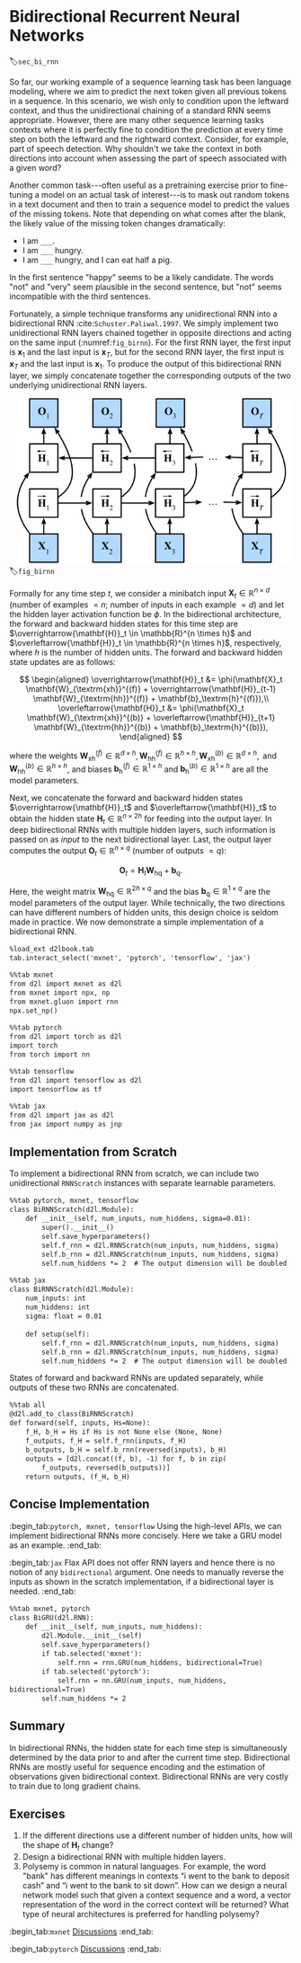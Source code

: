 # Bidirectional Recurrent Neural Networks
:label:`sec_bi_rnn`

So far, our working example of a sequence learning task has been language modeling,
where we aim to predict the next token given all previous tokens in a sequence. 
In this scenario, we wish only to condition upon the leftward context,
and thus the unidirectional chaining of a standard RNN seems appropriate. 
However, there are many other sequence learning tasks contexts 
where it is perfectly fine to condition the prediction at every time step
on both the leftward and the rightward context. 
Consider, for example, part of speech detection. 
Why shouldn't we take the context in both directions into account
when assessing the part of speech associated with a given word?

Another common task---often useful as a pretraining exercise
prior to fine-tuning a model on an actual task of interest---is
to mask out random tokens in a text document and then to train 
a sequence model to predict the values of the missing tokens.
Note that depending on what comes after the blank,
the likely value of the missing token changes dramatically:

* I am `___`.
* I am `___` hungry.
* I am `___` hungry, and I can eat half a pig.

In the first sentence "happy" seems to be a likely candidate.
The words "not" and "very" seem plausible in the second sentence, 
but "not" seems incompatible with the third sentences. 


Fortunately, a simple technique transforms any unidirectional RNN 
into a bidirectional RNN :cite:`Schuster.Paliwal.1997`.
We simply implement two unidirectional RNN layers
chained together in opposite directions 
and acting on the same input (:numref:`fig_birnn`).
For the first RNN layer,
the first input is $\mathbf{x}_1$
and the last input is $\mathbf{x}_T$,
but for the second RNN layer, 
the first input is $\mathbf{x}_T$
and the last input is $\mathbf{x}_1$.
To produce the output of this bidirectional RNN layer,
we simply concatenate together the corresponding outputs
of the two underlying unidirectional RNN layers. 


![Architecture of a bidirectional RNN.](../img/birnn.svg)
:label:`fig_birnn`


Formally for any time step $t$,
we consider a minibatch input $\mathbf{X}_t \in \mathbb{R}^{n \times d}$ 
(number of examples $=n$; number of inputs in each example $=d$) 
and let the hidden layer activation function be $\phi$.
In the bidirectional architecture,
the forward and backward hidden states for this time step 
are $\overrightarrow{\mathbf{H}}_t  \in \mathbb{R}^{n \times h}$ 
and $\overleftarrow{\mathbf{H}}_t  \in \mathbb{R}^{n \times h}$, respectively,
where $h$ is the number of hidden units.
The forward and backward hidden state updates are as follows:


$$
\begin{aligned}
\overrightarrow{\mathbf{H}}_t &= \phi(\mathbf{X}_t \mathbf{W}_{\textrm{xh}}^{(f)} + \overrightarrow{\mathbf{H}}_{t-1} \mathbf{W}_{\textrm{hh}}^{(f)}  + \mathbf{b}_\textrm{h}^{(f)}),\\
\overleftarrow{\mathbf{H}}_t &= \phi(\mathbf{X}_t \mathbf{W}_{\textrm{xh}}^{(b)} + \overleftarrow{\mathbf{H}}_{t+1} \mathbf{W}_{\textrm{hh}}^{(b)}  + \mathbf{b}_\textrm{h}^{(b)}),
\end{aligned}
$$

where the weights $\mathbf{W}_{\textrm{xh}}^{(f)} \in \mathbb{R}^{d \times h}, \mathbf{W}_{\textrm{hh}}^{(f)} \in \mathbb{R}^{h \times h}, \mathbf{W}_{\textrm{xh}}^{(b)} \in \mathbb{R}^{d \times h}, \textrm{ and } \mathbf{W}_{\textrm{hh}}^{(b)} \in \mathbb{R}^{h \times h}$, and biases $\mathbf{b}_\textrm{h}^{(f)} \in \mathbb{R}^{1 \times h}$ and $\mathbf{b}_\textrm{h}^{(b)} \in \mathbb{R}^{1 \times h}$ are all the model parameters.

Next, we concatenate the forward and backward hidden states
$\overrightarrow{\mathbf{H}}_t$ and $\overleftarrow{\mathbf{H}}_t$
to obtain the hidden state $\mathbf{H}_t \in \mathbb{R}^{n \times 2h}$ for feeding into the output layer.
In deep bidirectional RNNs with multiple hidden layers,
such information is passed on as *input* to the next bidirectional layer. 
Last, the output layer computes the output 
$\mathbf{O}_t \in \mathbb{R}^{n \times q}$ (number of outputs $=q$):

$$\mathbf{O}_t = \mathbf{H}_t \mathbf{W}_{\textrm{hq}} + \mathbf{b}_\textrm{q}.$$

Here, the weight matrix $\mathbf{W}_{\textrm{hq}} \in \mathbb{R}^{2h \times q}$ 
and the bias $\mathbf{b}_\textrm{q} \in \mathbb{R}^{1 \times q}$ 
are the model parameters of the output layer. 
While technically, the two directions can have different numbers of hidden units,
this design choice is seldom made in practice. 
We now demonstrate a simple implementation of a bidirectional RNN.

```{.python .input}
%load_ext d2lbook.tab
tab.interact_select('mxnet', 'pytorch', 'tensorflow', 'jax')
```

```{.python .input}
%%tab mxnet
from d2l import mxnet as d2l
from mxnet import npx, np
from mxnet.gluon import rnn
npx.set_np()
```

```{.python .input}
%%tab pytorch
from d2l import torch as d2l
import torch
from torch import nn
```

```{.python .input}
%%tab tensorflow
from d2l import tensorflow as d2l
import tensorflow as tf
```

```{.python .input}
%%tab jax
from d2l import jax as d2l
from jax import numpy as jnp
```

## Implementation from Scratch

To implement a bidirectional RNN from scratch, we can
include two unidirectional `RNNScratch` instances
with separate learnable parameters.

```{.python .input}
%%tab pytorch, mxnet, tensorflow
class BiRNNScratch(d2l.Module):
    def __init__(self, num_inputs, num_hiddens, sigma=0.01):
        super().__init__()
        self.save_hyperparameters()
        self.f_rnn = d2l.RNNScratch(num_inputs, num_hiddens, sigma)
        self.b_rnn = d2l.RNNScratch(num_inputs, num_hiddens, sigma)
        self.num_hiddens *= 2  # The output dimension will be doubled
```

```{.python .input}
%%tab jax
class BiRNNScratch(d2l.Module):
    num_inputs: int
    num_hiddens: int
    sigma: float = 0.01

    def setup(self):
        self.f_rnn = d2l.RNNScratch(num_inputs, num_hiddens, sigma)
        self.b_rnn = d2l.RNNScratch(num_inputs, num_hiddens, sigma)
        self.num_hiddens *= 2  # The output dimension will be doubled
```

States of forward and backward RNNs
are updated separately,
while outputs of these two RNNs are concatenated.

```{.python .input}
%%tab all
@d2l.add_to_class(BiRNNScratch)
def forward(self, inputs, Hs=None):
    f_H, b_H = Hs if Hs is not None else (None, None)
    f_outputs, f_H = self.f_rnn(inputs, f_H)
    b_outputs, b_H = self.b_rnn(reversed(inputs), b_H)
    outputs = [d2l.concat((f, b), -1) for f, b in zip(
        f_outputs, reversed(b_outputs))]
    return outputs, (f_H, b_H)
```

## Concise Implementation

:begin_tab:`pytorch, mxnet, tensorflow`
Using the high-level APIs,
we can implement bidirectional RNNs more concisely.
Here we take a GRU model as an example.
:end_tab:

:begin_tab:`jax`
Flax API does not offer RNN layers and hence there is no
notion of any `bidirectional` argument. One needs to manually
reverse the inputs as shown in the scratch implementation,
if a bidirectional layer is needed.
:end_tab:

```{.python .input}
%%tab mxnet, pytorch
class BiGRU(d2l.RNN):
    def __init__(self, num_inputs, num_hiddens):
        d2l.Module.__init__(self)
        self.save_hyperparameters()
        if tab.selected('mxnet'):
            self.rnn = rnn.GRU(num_hiddens, bidirectional=True)
        if tab.selected('pytorch'):
            self.rnn = nn.GRU(num_inputs, num_hiddens, bidirectional=True)
        self.num_hiddens *= 2
```

## Summary

In bidirectional RNNs, the hidden state for each time step is simultaneously determined by the data prior to and after the current time step. Bidirectional RNNs are mostly useful for sequence encoding and the estimation of observations given bidirectional context. Bidirectional RNNs are very costly to train due to long gradient chains.

## Exercises

1. If the different directions use a different number of hidden units, how will the shape of $\mathbf{H}_t$ change?
1. Design a bidirectional RNN with multiple hidden layers.
1. Polysemy is common in natural languages. For example, the word "bank" has different meanings in contexts “i went to the bank to deposit cash” and “i went to the bank to sit down”. How can we design a neural network model such that given a context sequence and a word, a vector representation of the word in the correct context will be returned? What type of neural architectures is preferred for handling polysemy?

:begin_tab:`mxnet`
[Discussions](https://discuss.d2l.ai/t/339)
:end_tab:

:begin_tab:`pytorch`
[Discussions](https://discuss.d2l.ai/t/1059)
:end_tab:
